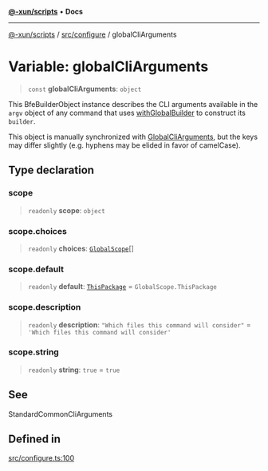 [**@-xun/scripts**](../../../README.md) • **Docs**

***

[@-xun/scripts](../../../README.md) / [src/configure](../README.md) / globalCliArguments

# Variable: globalCliArguments

> `const` **globalCliArguments**: `object`

This BfeBuilderObject instance describes the CLI arguments available
in the `argv` object of any command that uses [withGlobalBuilder](../../util/functions/withGlobalBuilder.md) to
construct its `builder`.

This object is manually synchronized with [GlobalCliArguments](../type-aliases/GlobalCliArguments.md), but the
keys may differ slightly (e.g. hyphens may be elided in favor of camelCase).

## Type declaration

### scope

> `readonly` **scope**: `object`

### scope.choices

> `readonly` **choices**: [`GlobalScope`](../enumerations/GlobalScope.md)[]

### scope.default

> `readonly` **default**: [`ThisPackage`](../enumerations/GlobalScope.md#thispackage) = `GlobalScope.ThisPackage`

### scope.description

> `readonly` **description**: `"Which files this command will consider"` = `'Which files this command will consider'`

### scope.string

> `readonly` **string**: `true` = `true`

## See

StandardCommonCliArguments

## Defined in

[src/configure.ts:100](https://github.com/Xunnamius/xscripts/blob/86b76a595de7a0bbf273ef7bb201d4c62f5e3d77/src/configure.ts#L100)
